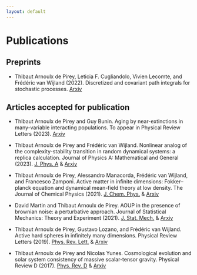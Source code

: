 ```yaml
---
layout: default
---
```


# Publications

##  Preprints

+ Thibaut Arnoulx de Pirey, Leticia F. Cugliandolo, Vivien Lecomte, and Frédéric van Wijland (2022). Discretized and covariant path integrals for stochastic processes. [Arxiv](https://arxiv.org/pdf/2211.09470.pdf)

##  Articles accepted for publication

+ Thibaut Arnoulx de Pirey and Guy Bunin. Aging by near-extinctions in many-variable interacting populations. To appear in Physical Review Letters (2023). [Arxiv](https://arxiv.org/pdf/2206.15229.pdf)

+ Thibaut Arnoulx de Pirey and Frédéric van Wijland. Nonlinear analog of the complexity-stability transition in random dynamical systems: a replica calculation. Journal of Physics A: Mathematical and General  (2023).  [J. Phys. A](https://iopscience.iop.org/article/10.1088/1751-8121/acad4c) & [Arxiv](https://arxiv.org/pdf/2207.04468.pdf)

+ Thibaut Arnoulx de Pirey, Alessandro Manacorda, Frédéric van Wijland, and Francesco Zamponi. Active matter in infinite dimensions: Fokker–planck equation and dynamical mean-field theory at low density. The Journal of Chemical Physics (2021). [J. Chem. Phys.](https://aip.scitation.org/doi/abs/10.1063/5.0065893) & [Arxiv](https://arxiv.org/abs/2108.02407)

+ David Martin and Thibaut Arnoulx de Pirey. AOUP in the presence of brownian noise: a perturbative approach. Journal of Statistical Mechanics: Theory and Experiment (2021). [J. Stat. Mech.](https://iopscience.iop.org/article/10.1088/1742-5468/abefe2) & [Arxiv](https://arxiv.org/pdf/2009.13476.pdf)

+ Thibaut Arnoulx de Pirey, Gustavo Lozano, and Frédéric van Wijland. Active hard spheres in infinitely many dimensions. Physical Review Letters (2019).  [Phys. Rev. Lett.](https://journals.aps.org/prl/abstract/10.1103/PhysRevLett.123.260602) & [Arxiv](https://arxiv.org/pdf/1910.03302.pdf)

+ Thibaut Arnoulx de Pirey and Nicolas Yunes. Cosmological evolution and solar system consistency of massive scalar-tensor gravity. Physical Review D (2017).  [Phys. Rev. D](https://journals.aps.org/prd/abstract/10.1103/PhysRevD.96.064040) & [Arxiv](https://arxiv.org/pdf/1703.06341.pdf)
